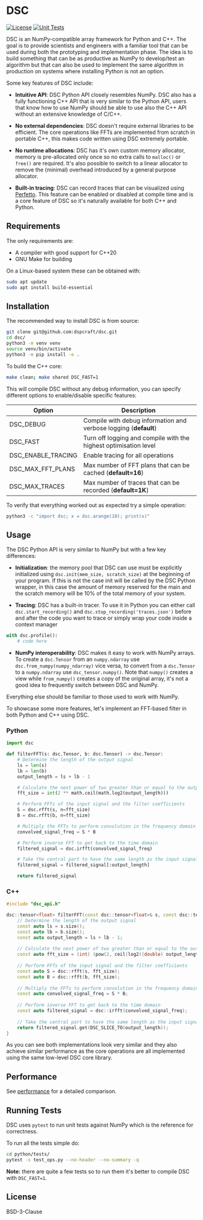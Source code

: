 # DSC
[![License](https://img.shields.io/badge/License-BSD_3--Clause-blue.svg)](https://opensource.org/licenses/BSD-3-Clause)
[![Unit Tests](https://github.com/dspcraft/dsc/actions/workflows/tests.yml/badge.svg)](https://github.com/dspcraft/dsc/actions/workflows/tests.yml)

DSC is an NumPy-compatible array framework for Python and C++.
The goal is to provide scientists and engineers with a familiar tool
that can be used during both the prototyping and implementation phase. 
The idea is to build something that can be as productive as NumPy to develop/test an algorithm 
but that can also be used to implement the same algorithm in production on systems where installing Python is not an option.

Some key features of DSC include:
- **Intuitive API**: DSC Python API closely resembles NumPy. DSC also has a fully 
functioning C++ API that is very similar to the Python API, users that know how to
use NumPy should be able to use also the C++ API without an extensive knowledge of C/C++.


- **No external dependencies**: DSC doesn't require external libraries to be efficient.
The core operations like FFTs are implemented from scratch in portable C++, this makes code
written using DSC extremely portable.


- **No runtime allocations**: DSC has it's own custom memory allocator, memory is pre-allocated
only once so no extra calls to `malloc()` or `free()` are required. It's also possible
to switch to a linear allocator to remove the (minimal) overhead introduced by a general purpose allocator.


- **Built-in tracing**: DSC can record traces that can be visualized using [Perfetto](https://ui.perfetto.dev/).
This feature can be enabled or disabled at compile time and is a core feature of DSC so it's naturally
available for both C++ and Python.


## Requirements
The only requirements are:
- A compiler with good support for C++20
- GNU Make for building

On a Linux-based system these can be obtained with:
```bash
sudo apt update
sudo apt install build-essential
```

## Installation
The recommended way to install DSC is from source:
```bash
git clone git@github.com:dspcraft/dsc.git
cd dsc/
python3 -m venv venv
source venv/bin/activate
python3 -m pip install -e .
```

To build the C++ core:
```bash
make clean; make shared DSC_FAST=1
```
This will compile DSC without any debug information, you can specify different options
to enable/disable specific features:

| Option             | Description                                                      |
|--------------------|------------------------------------------------------------------|
| DSC_DEBUG          | Compile with debug information and verbose logging (**default**) |
| DSC_FAST           | Turn off logging and compile with the highest optimisation level |
| DSC_ENABLE_TRACING | Enable tracing for all operations                                |
| DSC_MAX_FFT_PLANS  | Max number of FFT plans that can be cached (**default=16**)      |
| DSC_MAX_TRACES     | Max number of traces that can be recorded (**default=1K**)       |

To verify that everything worked out as expected try a simple operation:
```bash
python3 -c "import dsc; x = dsc.arange(10); print(x)"
```

## Usage
The DSC Python API is very similar to NumPy but with a few key differences:
- **Initialization**: the memory pool that DSC can use must be explicitly initialized using `dsc.init(mem_size, scratch_size)`
at the beginning of your program. If this is not the case init will be called by the DSC Python wrapper, in this case the
amount of memory reserved for the main and the scratch memory will be 10% of the total memory of your system.


- **Tracing**: DSC has a built-in tracer. To use it in Python you can either call `dsc.start_recording()` and 
`dsc.stop_recording('traces.json')` before and after the code you want to trace or simply wrap your code inside a context manager
```python
with dsc.profile():
    # code here
```


- **NumPy interoperability**: DSC makes it easy to work with NumPy arrays. To create a `dsc.Tensor` from an `numpy.ndarray`
use `dsc.from_numpy(numpy_ndarray)` vice versa, to convert from a `dsc.Tensor` to a `numpy.ndarray` use `dsc_tensor.numpy()`.
Note that `numpy()` creates a view while `from_numpy()` creates a copy of the original array, it's not a good idea to frequently
switch between DSC and NumPy.

Everything else should be familiar to those used to work with NumPy.

To showcase some more features, let's implement an FFT-based filter in both Python and C++ using DSC.
### Python
```python
import dsc

def filterFFT(s: dsc.Tensor, b: dsc.Tensor) -> dsc.Tensor:
    # Determine the length of the output signal
    ls = len(s)
    lb = len(b)
    output_length = ls + lb - 1

    # Calculate the next power of two greater than or equal to the output length (for efficiency)
    fft_size = int(2 ** math.ceil(math.log2(output_length)))

    # Perform FFTs of the input signal and the filter coefficients
    S = dsc.rfft(s, n=fft_size)
    B = dsc.rfft(b, n=fft_size)

    # Multiply the FFTs to perform convolution in the frequency domain
    convolved_signal_freq = S * B

    # Perform inverse FFT to get back to the time domain
    filtered_signal = dsc.irfft(convolved_signal_freq)

    # Take the central part to have the same length as the input signal
    filtered_signal = filtered_signal[:output_length]

    return filtered_signal
```
### C++
```c++
#include "dsc_api.h"

dsc::tensor<float> filterFFT(const dsc::tensor<float>& s, const dsc::tensor<float>& b) {
    // Determine the length of the output signal
    const auto ls = s.size();
    const auto lb = b.size();
    const auto output_length = ls + lb - 1;
    
    // Calculate the next power of two greater than or equal to the output length (for efficiency)
    const auto fft_size = (int) (pow(2, ceil(log2((double) output_length))));
    
    // Perform FFTs of the input signal and the filter coefficients
    const auto S = dsc::rfft(s, fft_size);
    const auto B = dsc::rfft(b, fft_size);
    
    // Multiply the FFTs to perform convolution in the frequency domain
    const auto convolved_signal_freq = S * B;
    
    // Perform inverse FFT to get back to the time domain
    const auto filtered_signal = dsc::irfft(convolved_signal_freq);
    
    // Take the central part to have the same length as the input signal
    return filtered_signal.get(DSC_SLICE_TO(output_length));
}
```
As you can see both implementations look very similar and they also achieve similar performance as the core operations
are all implemented using the same low-level DSC core library.

## Performance
See [performance](benchmarks/perf.md) for a detailed comparison.

## Running Tests
DSC uses `pytest` to run unit tests against NumPy which is the reference for correctness.

To run all the tests simple do:
```bash
cd python/tests/
pytest -s test_ops.py --no-header --no-summary -q
```
**Note:** there are quite a few tests so to run them it's better to compile DSC with `DSC_FAST=1`. 

## License
BSD-3-Clause
